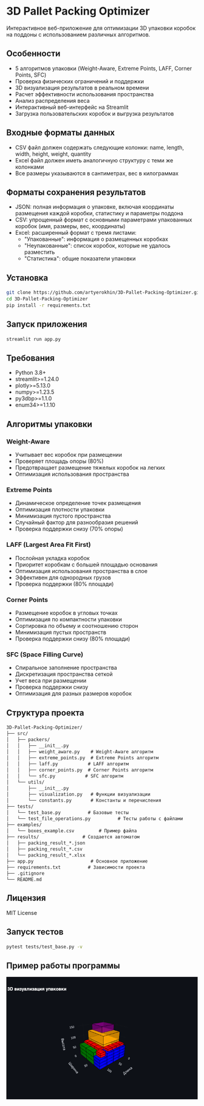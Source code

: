 # 3D Pallet Packing Optimizer

Интерактивное веб-приложение для оптимизации 3D упаковки коробок на поддоны с использованием различных алгоритмов.

## Особенности

- 5 алгоритмов упаковки (Weight-Aware, Extreme Points, LAFF, Corner Points, SFC)
- Проверка физических ограничений и поддержки
- 3D визуализация результатов в реальном времени
- Расчет эффективности использования пространства
- Анализ распределения веса
- Интерактивный веб-интерфейс на Streamlit
- Загрузка пользовательских коробок и выгрузка результатов

## Входные форматы данных
- CSV файл должен содержать следующие колонки: name, length, width, height, weight, quantity
- Excel файл должен иметь аналогичную структуру с теми же колонками
- Все размеры указываются в сантиметрах, вес в килограммах

## Форматы сохранения результатов
- JSON: полная информация о упаковке, включая координаты размещения каждой коробки, статистику и параметры поддона
- CSV: упрощенный формат с основными параметрами упакованных коробок (имя, размеры, вес, координаты)
- Excel: расширенный формат с тремя листами:
  - "Упакованные": информация о размещенных коробках
  - "Неупакованные": список коробок, которые не удалось разместить
  - "Статистика": общие показатели упаковки


## Установка

```bash
git clone https://github.com/artyerokhin/3D-Pallet-Packing-Optimizer.git
cd 3D-Pallet-Packing-Optimizer
pip install -r requirements.txt
```

## Запуск приложения

```bash
streamlit run app.py
```

## Требования

- Python 3.8+
- streamlit>=1.24.0
- plotly>=5.13.0
- numpy>=1.23.5
- py3dbp>=1.1.0
- enum34>=1.1.10

## Алгоритмы упаковки

### Weight-Aware
- Учитывает вес коробок при размещении
- Проверяет площадь опоры (80%)
- Предотвращает размещение тяжелых коробок на легких
- Оптимизация использования пространства

### Extreme Points
- Динамическое определение точек размещения
- Оптимизация плотности упаковки
- Минимизация пустого пространства
- Случайный фактор для разнообразия решений
- Проверка поддержки снизу (70% опоры)

### LAFF (Largest Area Fit First)
- Послойная укладка коробок
- Приоритет коробкам с большей площадью основания
- Оптимизация использования пространства в слое
- Эффективен для однородных грузов
- Проверка поддержки (80% площади)

### Corner Points
- Размещение коробок в угловых точках
- Оптимизация по компактности упаковки
- Сортировка по объему и соотношению сторон
- Минимизация пустых пространств
- Проверка поддержки снизу (80% площади)

### SFC (Space Filling Curve)
- Спиральное заполнение пространства
- Дискретизация пространства сеткой
- Учет веса при размещении
- Проверка поддержки снизу
- Оптимизация для разных размеров коробок

## Структура проекта

```
3D-Pallet-Packing-Optimizer/
├── src/
│   ├── packers/
│   │   ├── __init__.py
│   │   ├── weight_aware.py    # Weight-Aware алгоритм
│   │   ├── extreme_points.py  # Extreme Points алгоритм
│   │   ├── laff.py           # LAFF алгоритм
│   │   ├── corner_points.py  # Corner Points алгоритм
│   │   └── sfc.py           # SFC алгоритм
│   └── utils/
│       ├── __init__.py
│       ├── visualization.py   # Функции визуализации
│       └── constants.py       # Константы и перечисления
├── tests/
│   └── test_base.py          # Базовые тесты
│   └── test_file_operations.py          # Тесты работы с файлами
├── examples/
│   └── boxes_example.csv         # Пример файла
├── results/                # Создается автоматом
│   ├── packing_result_*.json
│   ├── packing_result_*.csv
│   └── packing_result_*.xlsx
├── app.py                     # Основное приложение
├── requirements.txt          # Зависимости проекта
├── .gitignore
└── README.md
```

## Лицензия

MIT License

## Запуск тестов

```bash
pytest tests/test_base.py -v
```

## Пример работы программы

<img src="images/demo.png" alt="3D Bin Packing Demo" width="800"/>
